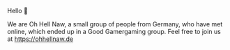 Hello :wave:

We are Oh Hell Naw, a small group of people from Germany, who have met online, which ended up in a Good Gamergaming group. Feel free to join us at https://ohhellnaw.de
